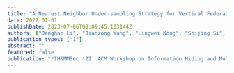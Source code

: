 ```yaml
---
title: "A Nearest Neighbor Under-sampling Strategy for Vertical Federated Learning in Financial Domain"
date: 2022-01-01
publishDate: 2023-07-06T09:09:45.103144Z
authors: ["Denghao Li", "Jianzong Wang", "Lingwei Kong", "Shijing Si", "Zhangcheng Huang", "Chenyu Huang", "Jing Xiao"]
publication_types: ["1"]
abstract: ""
featured: false
publication: "*IH&MMSec '22: ACM Workshop on Information Hiding and Multimedia Security, Santa Barbara, CA, USA, June 27 - 28, 2022*"
---
```



